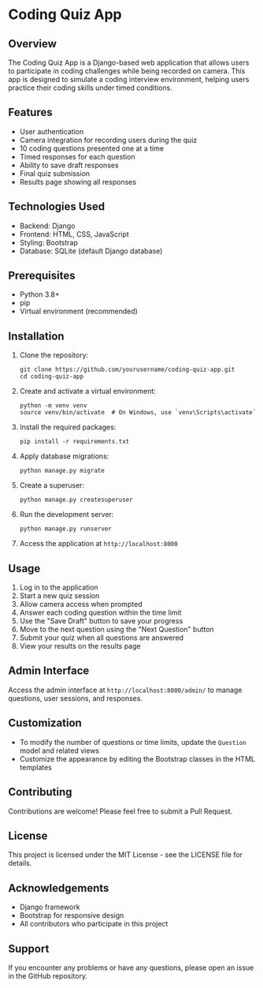 # Coding Quiz App

## Overview

The Coding Quiz App is a Django-based web application that allows users to participate in coding challenges while being recorded on camera. This app is designed to simulate a coding interview environment, helping users practice their coding skills under timed conditions.

## Features

- User authentication
- Camera integration for recording users during the quiz
- 10 coding questions presented one at a time
- Timed responses for each question
- Ability to save draft responses
- Final quiz submission
- Results page showing all responses

## Technologies Used

- Backend: Django
- Frontend: HTML, CSS, JavaScript
- Styling: Bootstrap
- Database: SQLite (default Django database)

## Prerequisites

- Python 3.8+
- pip
- Virtual environment (recommended)

## Installation

1. Clone the repository:
   ```
   git clone https://github.com/yourusername/coding-quiz-app.git
   cd coding-quiz-app
   ```

2. Create and activate a virtual environment:
   ```
   python -m venv venv
   source venv/bin/activate  # On Windows, use `venv\Scripts\activate`
   ```

3. Install the required packages:
   ```
   pip install -r requirements.txt
   ```

4. Apply database migrations:
   ```
   python manage.py migrate
   ```

5. Create a superuser:
   ```
   python manage.py createsuperuser
   ```

6. Run the development server:
   ```
   python manage.py runserver
   ```

7. Access the application at `http://localhost:8000`

## Usage

1. Log in to the application
2. Start a new quiz session
3. Allow camera access when prompted
4. Answer each coding question within the time limit
5. Use the "Save Draft" button to save your progress
6. Move to the next question using the "Next Question" button
7. Submit your quiz when all questions are answered
8. View your results on the results page

## Admin Interface

Access the admin interface at `http://localhost:8000/admin/` to manage questions, user sessions, and responses.

## Customization

- To modify the number of questions or time limits, update the `Question` model and related views
- Customize the appearance by editing the Bootstrap classes in the HTML templates

## Contributing

Contributions are welcome! Please feel free to submit a Pull Request.

## License

This project is licensed under the MIT License - see the LICENSE file for details.

## Acknowledgements

- Django framework
- Bootstrap for responsive design
- All contributors who participate in this project

## Support

If you encounter any problems or have any questions, please open an issue in the GitHub repository.
